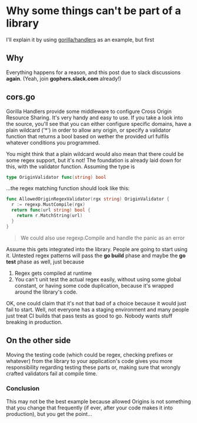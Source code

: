 # Why some things can't be part of a library
I'll explain it by using [gorilla/handlers](https://github.com/gorilla/handlers) as an example, but first

## Why
Everything happens for a reason, and this post due to slack discussions __again__. (Yeah, join **gophers.slack.com** already!)

## cors.go
Gorilla Handlers provide some middleware to configure Cross Origin Resource Sharing. It's very handy and easy to use. If you take a look into the source, you'll see that you can either configure specific domains, have a plain wildcard ('*') in order to allow any origin, or specify a validator function that returns a bool based on wether the provided url fulfils whatever conditions you programmed.

You might think that a plain wildcard would also mean that there could be some regex support, but it's not! The foundation is already laid down for this, with the validator function. Assuming the type is
```go
type OriginValidator func(string) bool
```
...the regex matching function should look like this:
```go
func AllowedOriginRegexValidator(rgx string) OriginValidator {
  r := regexp.MustCompile(rgx)
  return func(url string) bool {
    return r.MatchString(url)
  }
}
```
> We could also use regexp.Compile and handle the panic as an error

Assume this gets integrated into the library. People are going to start using it. Untested regex patterns will pass the **go build** phase and maybe the **go test** phase as well, just because 

1. Regex gets compiled at runtime
2. You can't unit test the actual regex easily, without using some global constant, or having some code duplication, because it's wrapped around the library's code.

OK, one could claim that it's not that bad of a choice because it would just fail to start. Well, not everyone has a staging environment and many people just treat CI builds that pass tests as good to go. Nobody wants stuff breaking in production.

## On the other side
Moving the testing code (which could be regex, checking prefixes or whatever) from the library to your application's code gives you more responsibility regarding testing these parts or, making sure that wrongly crafted validators fail at compile time.

### Conclusion
This may not be the best example because allowed Origins is not something that you change that frequently (if ever, after your code makes it into production), but you get the point...
